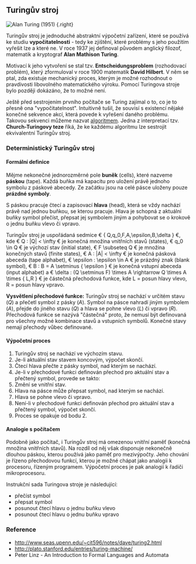 ## Turingův stroj

![Alan Turing (1951)](photo_alan_turing.jpg) {.right}

Turingův stroj je jednoduché abstraktní výpočetní zařízení, které se používá ke studiu **vypočitatelnosti** - tedy ke zjištění, které problémy s jeho použitím vyřešit lze a které ne. V roce 1937 jej definoval původem anglický filozof, matematik a kryptograf **Alan Mathison Turing**.

Motivací k jeho vytvoření se stal tzv. **Entscheidungsproblem** (rozhodovací problém), který zformuloval v roce 1900 matematik **David Hilbert**. V něm se ptal, zda existuje mechanický proces, kterým je možné rozhodnout o pravdivosti libovolného matematického výroku. Pomocí Turingova stroje bylo později dokázáno, že to možné není.

Ještě před sestrojením prvního počítače se Turing zajímal o to, co je to přesně ona "vypočitatelnost". Intuitivně tušil, že souvisí s existencí nějaké konečné sekvence akcí, která povede k vyřešení daného problému. Takovou sekvenci můžeme nazvat [algoritmem](wiki/algoritmus). Jedna z interpretací tzv. **Church-Turingovy teze** říká, že ke každému algoritmu lze sestrojit ekvivalentní Turingův stroj.

### Deterministický Turingův stroj

#### Formální definice

Mějme nekonečné jednorozměrné pole **buněk** (cells), které nazveme **páskou** (tape). Každá buňka má kapacitu pro uložení právě jednoho symbolu z páskové abecedy. Ze začátku jsou na celé pásce uloženy pouze **prázdné symboly**.

S páskou pracuje čtecí a zapisovací **hlava** (head), která se vždy nachází právě nad jednou buňkou, se kterou pracuje. Hlava je schopná z aktuální buňky symbol přečíst, přepsat jej symbolem jiným a pohybovat se o krokově o jednu buňku vlevo či vpravo.

Turingův stroj je uspořádaná sedmice € \{ Q,q_0,F,A,\epsilon,B,\delta \} €, kde € Q : |Q| < \infty € je konečná množina vnitřních stavů (states), € q_0 \in Q € je výchozí stav (initial state), € F \subseteq Q € je množina konečných stavů (finite states), € A : |A| < \infty € je konečná pásková abeceda (tape alphabet), € \epsilon : \epsilon \in A € je prázdný znak (blank symbol), € B : B = A \setminus \{ \epsilon \} € je konečná vstupní abeceda (input alphabet) a € \delta : (Q \setminus F) \times A \rightarrow Q \times A \times \{ L,R \} € je částečná přechodová funkce, kde L = posun hlavy vlevo, R = posun hlavy vpravo.

**Vysvětlení přechodové funkce:** Turingův stroj se nachází v určitém stavu (*Q*) a přečetl symbol z pásky (*A*). Symbol na pásce nahradí jiným symbolem (*A*), přejde do jiného stavu (*Q*) a hlava se pohne vlevo (*L*) či vpravo (*R*). Přechodová funkce se nazývá "částečná" proto, že nemusí být definovaná pro všechny možné kombinace stavů a vstupních symbolů. Konečné stavy nemají přechody vůbec definované.

#### Výpočetní proces

1. Turingův stroj se nachází ve výchozím stavu.
1. Je-li aktuální stav stavem koncovým, výpočet skončí.
1. Čtecí hlava přečte z pásky symbol, nad kterým se nachází.
1. Je-li v přechodové funkci definován přechod pro aktuální stav a přečtený symbol, provede se takto:
  1. Změní se vnitřní stav.
  1. Hlava na pásce může přepsat symbol, nad kterým se nachází.
  1. Hlava se pohne vlevo či vpravo.
1. Není-li v přechodové funkci definován přechod pro aktuální stav a přečtený symbol, výpočet skončí.
1. Proces se opakuje od bodu 2.

#### Analogie s počítačem

Podobně jako počítač, i Turingův stroj má omezenou vnitřní paměť (konečná množina vnitřních stavů). Na rozdíl od něj však disponuje nekonečně dlouhou páskou, kterou používá jako paměť pro mezivýpočty. Jeho chování je řízeno přechodovou funkcí, kterou je možné chápat jako analogii k procesoru, řízeným programem. Výpočetní proces je pak analogií k řadiči mikroprocesoru.

Instrukční sada Turingova stroje je následující:

- přečíst symbol
- přepsat symbol
- posunout čtecí hlavu o jednu buňku vlevo
- posunout čtecí hlavu o jednu buňku vpravo

### Reference

- http://www.seas.upenn.edu/~cit596/notes/dave/turing2.html
- http://plato.stanford.edu/entries/turing-machine/
- Peter Linz - An Introduction to Formal Languages and Automata